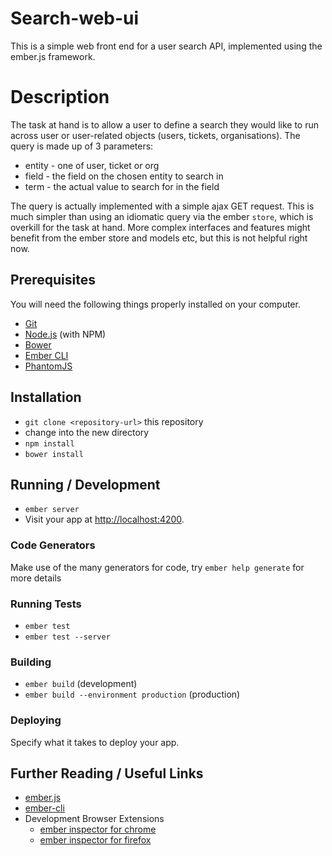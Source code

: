 # Search-web-ui

This is a simple web front end for a user search API, implemented using the ember.js framework.

# Description

The task at hand is to allow a user to define a search they would like to run across user or user-related objects (users, tickets, organisations). The query is made up of 3 parameters:

* entity - one of user, ticket or org
* field - the field on the chosen entity to search in
* term - the actual value to search for in the field

The query is actually implemented with a simple ajax GET request. This is much simpler than using an idiomatic query via the ember `store`, which is overkill for the task at hand. More complex interfaces and features might benefit from the ember store and models etc, but this is not helpful right now.   

## Prerequisites

You will need the following things properly installed on your computer.

* [Git](http://git-scm.com/)
* [Node.js](http://nodejs.org/) (with NPM)
* [Bower](http://bower.io/)
* [Ember CLI](http://ember-cli.com/)
* [PhantomJS](http://phantomjs.org/)

## Installation

* `git clone <repository-url>` this repository
* change into the new directory
* `npm install`
* `bower install`

## Running / Development

* `ember server`
* Visit your app at [http://localhost:4200](http://localhost:4200).

### Code Generators

Make use of the many generators for code, try `ember help generate` for more details

### Running Tests

* `ember test`
* `ember test --server`

### Building

* `ember build` (development)
* `ember build --environment production` (production)

### Deploying

Specify what it takes to deploy your app.

## Further Reading / Useful Links

* [ember.js](http://emberjs.com/)
* [ember-cli](http://ember-cli.com/)
* Development Browser Extensions
  * [ember inspector for chrome](https://chrome.google.com/webstore/detail/ember-inspector/bmdblncegkenkacieihfhpjfppoconhi)
  * [ember inspector for firefox](https://addons.mozilla.org/en-US/firefox/addon/ember-inspector/)
